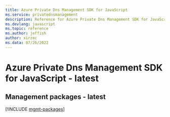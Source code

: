 ```yaml
---
title: Azure Private Dns Management SDK for JavaScript
ms.service: privatednsmanagement
description: Reference for Azure Private Dns Management SDK for JavaScript
ms.devlang: javascript
ms.topic: reference
ms.author: jeffish
author: xirzec
ms.data: 07/26/2022
---
```

# Azure Private Dns Management SDK for JavaScript - latest

## Management packages - latest
[!INCLUDE [mgmt-packages](private-dns-management-mgmt-index.md)]
